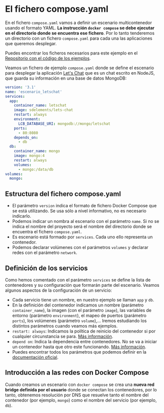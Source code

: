# El fichero compose.yaml

En el fichero `compose.yaml` vamos a definir un escenario multicontenedor usando el formato YAML. **La instrucción `docker compose` se debe ejecutar en el directorio donde se encuentra ese fichero**. Por lo tanto tenderemos un directorio con un fichero `compose.yaml` para cada una las aplicaciones que queremos desplegar. 

Puedes encontrar los ficheros necesarios para este ejemplo en el [Repositorio con el código de los ejemplos](https://github.com/josedom24/ejemplos_curso_docker_ow).

Veamos un fichero de ejemplo `compose.yaml` donde se define el escenario para desplegar la aplicación [Let's Chat](https://github.com/sdelements/lets-chat) que es un chat escrito en NodeJS, que guarda su información en una base de datos MongoDB:

```yaml
version: '3.1'
name: 'escenario_letschat'
services:
  app:
    container_name: letschat
    image: sdelements/lets-chat
    restart: always
    environment:
      LCB_DATABASE_URI: mongodb://mongo/letschat
    ports:
      - 80:8080
    depends_on:
      - db
  db:
    container_name: mongo
    image: mongo:4
    restart: always
    volumes:
      - mongo:/data/db
volumes:
  mongo:
```

## Estructura del fichero compose.yaml

* El parámetro `version` indica el formato de fichero Docker Compose que se está utilizando. Se usa sólo a nivel informativo, no es necesario indicarlo.
* Podemos indicar un nombra al escenario con el parámetro `name`. Si no se indica el nombre del proyecto será el nombre del directorio donde se encuentra el fichero `compose.yaml`.
* Es escenario está formado por `services`. Cada uno ello representa un contenedor.
* Podemos declarar volúmenes con el parámetros `volumes` y declarar redes con el parámetro `network`.

## Definición de los servicios

Como hemos comentado con el parámetro `services` se define la lista de contenedores y su configuración que formarán parte del escenario. Veamos algunos aspectos de la configuración de un servicio:

* Cada servicio tiene un nombre, en nuestro ejemplo se llaman `app` y `db`.
* En la definición del contenedor indicamos un nombre (parámetro `container_name`), la imagen (con el parámetro `image`), las variables de entorno (parámetro `environment`), el mapeo de puertos (parámetro `ports`), los volúmenes (parámetro `volume`),... Iremos estudiando los distintos parámetros cuando veamos más ejemplos.
* `restart: always`: Indicamos la política de reinicio del contenedor si por cualquier circunstancia se para. [Más información](https://docs.docker.com/compose/compose-file/compose-file-v3/#restart).
* `depend on`: Indica la dependencia entre contenedores. No se va a iniciar un contenedor hasta que otro este funcionando. [Más información](https://docs.docker.com/compose/compose-file/compose-file-v3/#depends_on).
* Puedes encontrar todos los parámetros que podemos definir en la [documentación oficial](https://docs.docker.com/compose/compose-file/compose-file-v3/).

## Introducción a las redes con Docker Compose

Cuando creamos un escenario con `docker compose` se crea una **nueva red bridge definida por el usuario** donde se conectan los contenedores, por lo tanto, obtenemos resolución por DNS que resuelve tanto el nombre del contenedor (por ejemplo, `mongo`) como el nombre del servicio (por ejemplo, `db`).

